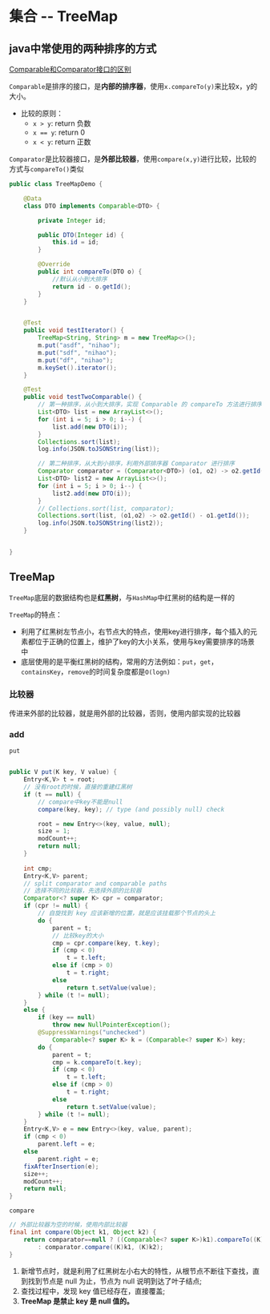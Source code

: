 # 集合 -- TreeMap 

## java中常使用的两种排序的方式
[Comparable和Comparator接口的区别](https://blog.csdn.net/u010859650/article/details/85009595)

`Comparable`是排序的接口，是**内部的排序器**，使用`x.compareTo(y)`来比较x，y的大小。
- 比较的原则：
    - `x > y`: return 负数
    - `x == y`: return 0
    - `x < y`: return 正数

`Comparator`是比较器接口，是**外部比较器**，使用`compare(x,y)`进行比较，比较的方式与`compareTo()`类似



```java
public class TreeMapDemo {

    @Data
    class DTO implements Comparable<DTO> {

        private Integer id;

        public DTO(Integer id) {
            this.id = id;
        }

        @Override
        public int compareTo(DTO o) {
            //默认从小到大排序
            return id - o.getId();
        }
    }


    @Test
    public void testIterator() {
        TreeMap<String, String> m = new TreeMap<>();
        m.put("asdf", "nihao");
        m.put("sdf", "nihao");
        m.put("df", "nihao");
        m.keySet().iterator();
    }

    @Test
    public void testTwoComparable() {
        // 第一种排序，从小到大排序，实现 Comparable 的 compareTo 方法进行排序
        List<DTO> list = new ArrayList<>();
        for (int i = 5; i > 0; i--) {
            list.add(new DTO(i));
        }
        Collections.sort(list);
        log.info(JSON.toJSONString(list));

        // 第二种排序，从大到小排序，利用外部排序器 Comparator 进行排序
        Comparator comparator = (Comparator<DTO>) (o1, o2) -> o2.getId() - o1.getId();
        List<DTO> list2 = new ArrayList<>();
        for (int i = 5; i > 0; i--) {
            list2.add(new DTO(i));
        }
        // Collections.sort(list, comparator);
        Collections.sort(list, (o1,o2) -> o2.getId() - o1.getId());
        log.info(JSON.toJSONString(list2));
    }


}
```
## TreeMap
`TreeMap`底层的数据结构也是**红黑树**，与`HashMap`中红黑树的结构是一样的

`TreeMap`的特点：
- 利用了红黑树左节点小，右节点大的特点，使用key进行排序，每个插入的元素都位于正确的位置上，维护了key的大小关系，使用与key需要排序的场景中
- 底层使用的是平衡红黑树的结构，常用的方法例如：`put`，`get`，`containsKey`，`remove`的时间复杂度都是`O(logn)`

### 比较器
传进来外部的比较器，就是用外部的比较器，否则，使用内部实现的比较器

### add
`put`
```java

public V put(K key, V value) {
    Entry<K,V> t = root;
    // 没有root的时候，直接的重建红黑树
    if (t == null) {
        // compare中key不能是null
        compare(key, key); // type (and possibly null) check

        root = new Entry<>(key, value, null);
        size = 1;
        modCount++;
        return null;
    }
    
    int cmp;
    Entry<K,V> parent;
    // split comparator and comparable paths
    // 选择不同的比较器，先选择外部的比较器
    Comparator<? super K> cpr = comparator;
    if (cpr != null) {
        // 自旋找到 key 应该新增的位置，就是应该挂载那个节点的头上
        do {
            parent = t;
            // 比较key的大小
            cmp = cpr.compare(key, t.key);
            if (cmp < 0)
                t = t.left;
            else if (cmp > 0)
                t = t.right;
            else
                return t.setValue(value);
        } while (t != null);
    }
    else {
        if (key == null)
            throw new NullPointerException();
        @SuppressWarnings("unchecked")
            Comparable<? super K> k = (Comparable<? super K>) key;
        do {
            parent = t;
            cmp = k.compareTo(t.key);
            if (cmp < 0)
                t = t.left;
            else if (cmp > 0)
                t = t.right;
            else
                return t.setValue(value);
        } while (t != null);
    }
    Entry<K,V> e = new Entry<>(key, value, parent);
    if (cmp < 0)
        parent.left = e;
    else
        parent.right = e;
    fixAfterInsertion(e);
    size++;
    modCount++;
    return null;
}
```

`compare`
```java
// 外部比较器为空的时候，使用内部比较器
final int compare(Object k1, Object k2) {
    return comparator==null ? ((Comparable<? super K>)k1).compareTo((K)k2)
        : comparator.compare((K)k1, (K)k2);
}
```


1. 新增节点时，就是利用了红黑树左小右大的特性，从根节点不断往下查找，直到找到节点是 null 为止，节点为 null 说明到达了叶子结点;
2. 查找过程中，发现 key 值已经存在，直接覆盖;
3. **TreeMap 是禁止 key 是 null 值的。**

